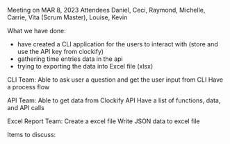 Meeting on MAR 8, 2023
Attendees
Daniel, Ceci, Raymond, Michelle, Carrie, Vita (Scrum Master), Louise, Kevin

What we have done:
- have created a CLI application for the users to interact with (store and use the API key from clockify)
- gathering time entries data in the api
- trying to exporting the data into Excel file (xlsx)



CLI Team:
Able to ask user a question and get the user input from CLI
Have a process flow

API Team:
Able to get data from Clockify API
Have a list of functions, data, and API calls

Excel Report Team:
Create a excel file
Write JSON data to excel file


Items to discuss:

